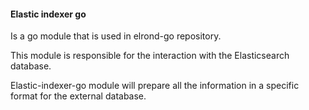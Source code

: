 #### Elastic indexer go

Is a go module that is used in elrond-go repository.

This module is responsible for the interaction with the Elasticsearch database.

Elastic-indexer-go module will prepare all the information in a specific format for the external database.